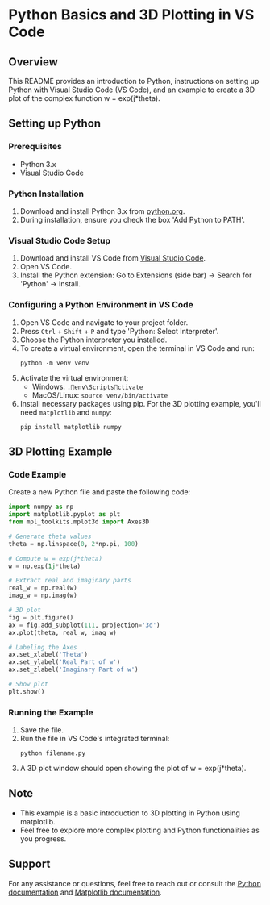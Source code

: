 
# Python Basics and 3D Plotting in VS Code

## Overview
This README provides an introduction to Python, instructions on setting up Python with Visual Studio Code (VS Code), and an example to create a 3D plot of the complex function w = exp(j*theta).

## Setting up Python

### Prerequisites
- Python 3.x
- Visual Studio Code

### Python Installation
1. Download and install Python 3.x from [python.org](https://www.python.org/downloads/).
2. During installation, ensure you check the box 'Add Python to PATH'.

### Visual Studio Code Setup
1. Download and install VS Code from [Visual Studio Code](https://code.visualstudio.com/).
2. Open VS Code.
3. Install the Python extension: Go to Extensions (side bar) -> Search for 'Python' -> Install.

### Configuring a Python Environment in VS Code
1. Open VS Code and navigate to your project folder.
2. Press `Ctrl` + `Shift` + `P` and type 'Python: Select Interpreter'.
3. Choose the Python interpreter you installed.
4. To create a virtual environment, open the terminal in VS Code and run: 
   ```
   python -m venv venv
   ```
5. Activate the virtual environment:
   - Windows: `.env\Scriptsctivate`
   - MacOS/Linux: `source venv/bin/activate`
6. Install necessary packages using pip. For the 3D plotting example, you'll need `matplotlib` and `numpy`:
   ```
   pip install matplotlib numpy
   ```

## 3D Plotting Example

### Code Example
Create a new Python file and paste the following code:

```python
import numpy as np
import matplotlib.pyplot as plt
from mpl_toolkits.mplot3d import Axes3D

# Generate theta values
theta = np.linspace(0, 2*np.pi, 100)

# Compute w = exp(j*theta)
w = np.exp(1j*theta)

# Extract real and imaginary parts
real_w = np.real(w)
imag_w = np.imag(w)

# 3D plot
fig = plt.figure()
ax = fig.add_subplot(111, projection='3d')
ax.plot(theta, real_w, imag_w)

# Labeling the Axes
ax.set_xlabel('Theta')
ax.set_ylabel('Real Part of w')
ax.set_zlabel('Imaginary Part of w')

# Show plot
plt.show()
```

### Running the Example
1. Save the file.
2. Run the file in VS Code's integrated terminal:
   ```
   python filename.py
   ```
3. A 3D plot window should open showing the plot of w = exp(j*theta).

## Note
- This example is a basic introduction to 3D plotting in Python using matplotlib.
- Feel free to explore more complex plotting and Python functionalities as you progress.

## Support
For any assistance or questions, feel free to reach out or consult the [Python documentation](https://docs.python.org/3/) and [Matplotlib documentation](https://matplotlib.org/).
